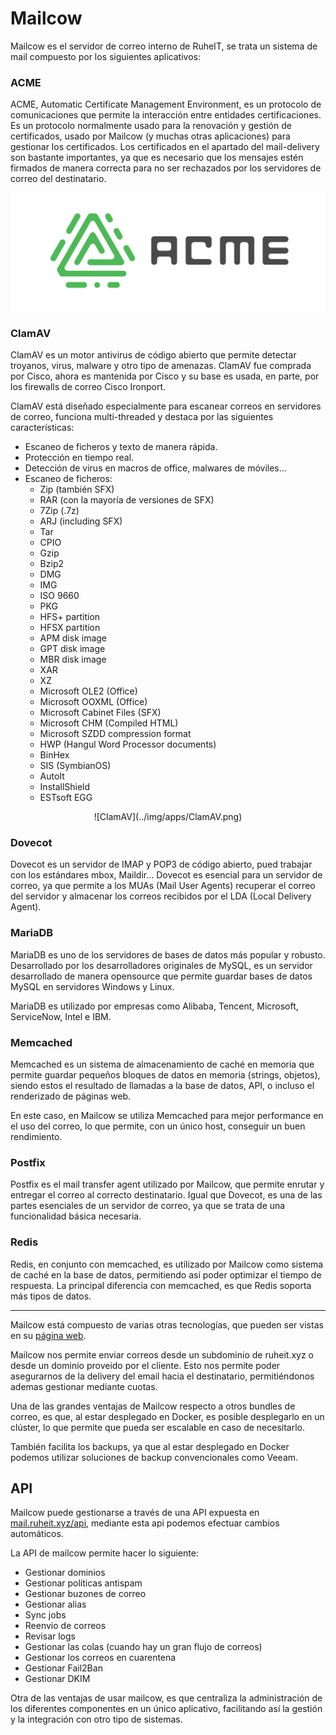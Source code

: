 # Mailcow

Mailcow es el servidor de correo interno de RuheIT, se trata un sistema de mail compuesto por los siguientes aplicativos:

### ACME

ACME, Automatic Certificate Management Environment, es un protocolo de comunicaciones que permite la interacción entre entidades certificaciones.
Es un protocolo normalmente usado para la renovación y gestión de certificados, usado por Mailcow (y muchas otras aplicaciones) para gestionar los certificados.
Los certificados en el apartado del mail-delivery son bastante importantes, ya que es necesario que los mensajes estén firmados de manera correcta para no ser rechazados por los servidores de correo del destinatario. 

![ACME](../img/apps/ACME.png)


### ClamAV

ClamAV es un motor antivirus de código abierto que permite detectar troyanos, virus, malware y otro tipo de amenazas. ClamAV fue comprada por Cisco, ahora es mantenida por Cisco y su base es usada, en parte, por los firewalls de correo Cisco Ironport.

ClamAV está diseñado especialmente para escanear correos en servidores de correo, funciona multi-threaded y destaca por las siguientes características:

* Escaneo de ficheros y texto de manera rápida.
* Protección en tiempo real.
* Detección de virus en macros de office, malwares de móviles...
* Escaneo de ficheros:
    * Zip (también SFX)
    * RAR (con la mayoría de versiones de SFX)
    * 7Zip (.7z)
    * ARJ (including SFX)
    * Tar
    * CPIO
    * Gzip
    * Bzip2
    * DMG
    * IMG
    * ISO 9660
    * PKG
    * HFS+ partition
    * HFSX partition
    * APM disk image
    * GPT disk image
    * MBR disk image
    * XAR
    * XZ
    * Microsoft OLE2 (Office)
    * Microsoft OOXML (Office)
    * Microsoft Cabinet Files (SFX)
    * Microsoft CHM (Compiled HTML)
    * Microsoft SZDD compression format
    * HWP (Hangul Word Processor documents)
    * BinHex
    * SIS (SymbianOS)
    * AutoIt
    * InstallShield
    * ESTsoft EGG

<center>
![ClamAV](../img/apps/ClamAV.png)
</center>

### Dovecot

Dovecot es un servidor de IMAP y POP3 de código abierto, pued trabajar con los estándares mbox, Maildir...
Dovecot es esencial para un servidor de correo, ya que permite a los MUAs (Mail User Agents) recuperar el correo del servidor y almacenar los correos recibidos por el LDA (Local Delivery Agent).


### MariaDB

MariaDB es uno de los servidores de bases de datos más popular y robusto. Desarrollado por los desarrolladores originales de MySQL, es un servidor desarrollado de manera opensource que permite guardar bases de datos MySQL en servidores Windows y Linux.

MariaDB es utilizado por empresas como Alibaba, Tencent, Microsoft, ServiceNow, Intel e IBM.

### Memcached

Memcached es un sistema de almacenamiento de caché en memoria que permite guardar pequeños bloques de datos en memoria (strings, objetos), siendo estos el resultado de llamadas a la base de datos, API, o incluso el renderizado de páginas web.

En este caso, en Mailcow se utiliza Memcached para mejor performance en el uso del correo, lo que permite, con un único host, conseguir un buen rendimiento.

### Postfix

Postfix es el mail transfer agent utilizado por Mailcow, que permite enrutar y entregar el correo al correcto destinatario. Igual que Dovecot, es una de las partes esenciales de un servidor de correo, ya que se trata de una funcionalidad básica necesaria.

### Redis

Redis, en conjunto con memcached, es utilizado por Mailcow como sistema de caché en la base de datos, permitiendo así poder optimizar el tiempo de respuesta. La principal diferencia con memcached, es que Redis soporta más tipos de datos.

***

Mailcow está compuesto de varias otras tecnologías, que pueden ser vistas en su [página web](https://mailcow.github.io/mailcow-dockerized-docs/#overview).

Mailcow nos permite enviar correos desde un subdominio de ruheit.xyz o desde un dominio proveido por el cliente. 
Esto nos permite poder asegurarnos de la delivery del email hacia el destinatario, permitiéndonos ademas gestionar mediante cuotas.

Una de las grandes ventajas de Mailcow respecto a otros bundles de correo, es que, al estar desplegado en Docker, es posible desplegarlo en un clúster, lo que permite que pueda ser escalable en caso de necesitarlo.

También facilita los backups, ya que al estar desplegado en Docker podemos utilizar soluciones de backup convencionales como Veeam.
## API

Mailcow puede gestionarse a través de una API expuesta en [mail.ruheit.xyz/api](https://mail.ruheit.xyz/api), mediante esta api podemos efectuar cambios automáticos.

La API de mailcow permite hacer lo siguiente:

* Gestionar dominios
* Gestionar políticas antispam
* Gestionar buzones de correo
* Gestionar alias
* Sync jobs
* Reenvio de correos 
* Revisar logs
* Gestionar las colas (cuando hay un gran flujo de correos)
* Gestionar los correos en cuarentena
* Gestionar Fail2Ban
* Gestionar DKIM

Otra de las ventajas de usar mailcow, es que centraliza la administración de los diferentes componentes en un único aplicativo, facilitando así la gestión y la integración con otro tipo de sistemas.

